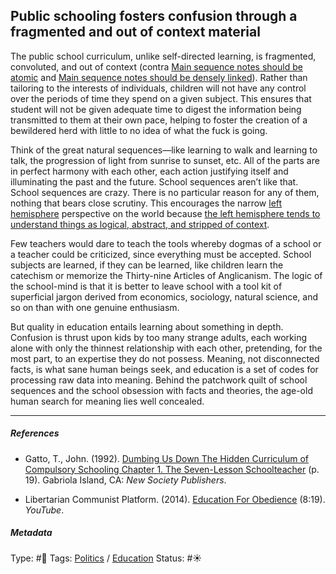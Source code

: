 ## Public schooling fosters confusion through a fragmented and out of context material

The public school curriculum, unlike self-directed learning, is fragmented, convoluted, and out of context (contra [Main sequence notes should be atomic](Main%20sequence%20notes%20should%20be%20atomic.md) and [Main sequence notes should be densely linked](Main%20sequence%20notes%20should%20be%20densely%20linked.md)). Rather than tailoring to the interests of individuals, children will not have any control over the periods of time they spend on a given subject. This ensures that student will not be given adequate time to digest the information being transmitted to them at their own pace, helping to foster the creation of a bewildered herd with little to no idea of what the fuck is going.

Think of the great natural sequences—like learning to walk and learning to talk, the progression of light from sunrise to sunset, etc. All of the parts are in perfect harmony with each other, each action justifying itself and illuminating the past and the future. School sequences aren’t like that. School sequences are crazy. There is no particular reason for any of them, nothing that bears close scrutiny. This encourages the narrow [left hemisphere](Left%20hemisphere.md) perspective on the world because [the left hemisphere tends to understand things as logical, abstract, and stripped of context](The%20left%20hemisphere%20tends%20to%20understand%20things%20as%20logical,%20abstract,%20and%20stripped%20of%20context.md).

Few teachers would dare to teach the tools whereby dogmas of a school or a teacher could be criticized, since everything must be accepted. School subjects are learned, if they can be learned, like children learn the catechism or memorize the Thirty-nine Articles of Anglicanism. The logic of the school-mind is that it is better to leave school with a tool kit of superficial jargon derived from economics, sociology, natural science, and so on than with one genuine enthusiasm. 

But quality in education entails learning about something in depth. Confusion is thrust upon kids by too many strange adults, each working alone with only the thinnest relationship with each other, pretending, for the most part, to an expertise they do not possess. Meaning, not disconnected facts, is what sane human beings seek, and education is a set of codes for processing raw data into meaning. Behind the patchwork quilt of school sequences and the school obsession with facts and theories, the age-old human search for meaning lies well concealed. 

---

##### References

* Gatto, T., John. (1992). [Dumbing Us Down The Hidden Curriculum of Compulsory Schooling Chapter 1. The Seven-Lesson Schoolteacher](Dumbing%20Us%20Down%20The%20Hidden%20Curriculum%20of%20Compulsory%20Schooling%20Chapter%201.%20The%20Seven-Lesson%20Schoolteacher.md) (p. 19). Gabriola Island, CA: *New Society Publishers*.

* Libertarian Communist Platform. (2014). [Education For Obedience](Education%20For%20Obedience.md) (8:19). *YouTube*.

##### Metadata

Type: #🔴 
Tags: [Politics](Politics.md) / [Education]()
Status: #☀️ 
